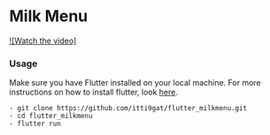 # Milk Menu

[![Watch the video]](https://raw.githubusercontent.com/itti9gat/flutter_milkmenu/master/movie/milk_menu.mov)

### Usage
Make sure you have Flutter installed on your local machine. 
For more instructions on how to install flutter, look [here](https://flutter.io/docs/get-started/install).
```
- git clone https://github.com/itti9gat/flutter_milkmenu.git
- cd flutter_milkmenu
- flutter run
```
